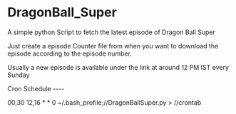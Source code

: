 # DragonBall_Super

A simple python Script to fetch the latest episode of Dragon Ball Super

Just create a episode Counter file from when you want to download the episode according to the episode number.


Usually a new episode is available under the link at around 12 PM IST every Sunday


Cron Schedule ----

00,30 12,16 * * 0 ~/.bash_profile;/<scriptpath>/DragonBallSuper.py > /<path>/crontab
